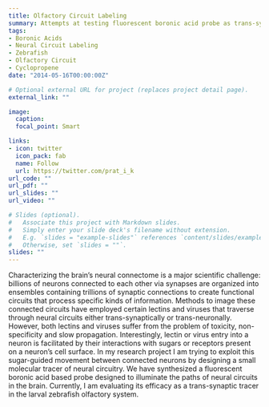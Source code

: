 ```yaml
---
title: Olfactory Circuit Labeling
summary: Attempts at testing fluorescent boronic acid probe as trans-synaptic tracer of neural circuitry
tags:
- Boronic Acids
- Neural Circuit Labeling
- Zebrafish
- Olfactory Circuit
- Cyclopropene
date: "2014-05-16T00:00:00Z"

# Optional external URL for project (replaces project detail page).
external_link: ""

image:
  caption:
  focal_point: Smart

links:
- icon: twitter
  icon_pack: fab
  name: Follow
  url: https://twitter.com/prat_i_k
url_code: ""
url_pdf: ""
url_slides: ""
url_video: ""

# Slides (optional).
#   Associate this project with Markdown slides.
#   Simply enter your slide deck's filename without extension.
#   E.g. `slides = "example-slides"` references `content/slides/example-slides.md`.
#   Otherwise, set `slides = ""`.
slides: ""
---
```


Characterizing the brain’s neural connectome is a major scientific challenge: billions of neurons connected to each other via synapses are organized into ensembles containing trillions of synaptic connections to create functional circuits that process specific kinds of information. Methods to image these connected circuits have employed certain lectins and viruses that traverse through neural circuits either trans-synaptically or trans-neuronally. However, both lectins and viruses suffer from the problem of toxicity, non-specificity and slow propagation. Interestingly, lectin or virus entry into a neuron is facilitated by their interactions with sugars or receptors present on a neuron’s cell surface. In my research project I am trying to exploit this sugar-guided movement between connected neurons by designing a small molecular tracer of neural circuitry. We have synthesized a fluorescent boronic acid based probe designed to illuminate the paths of neural circuits in the brain. Currently, I am evaluating its efficacy as a trans-synaptic tracer in the larval zebrafish olfactory system.
